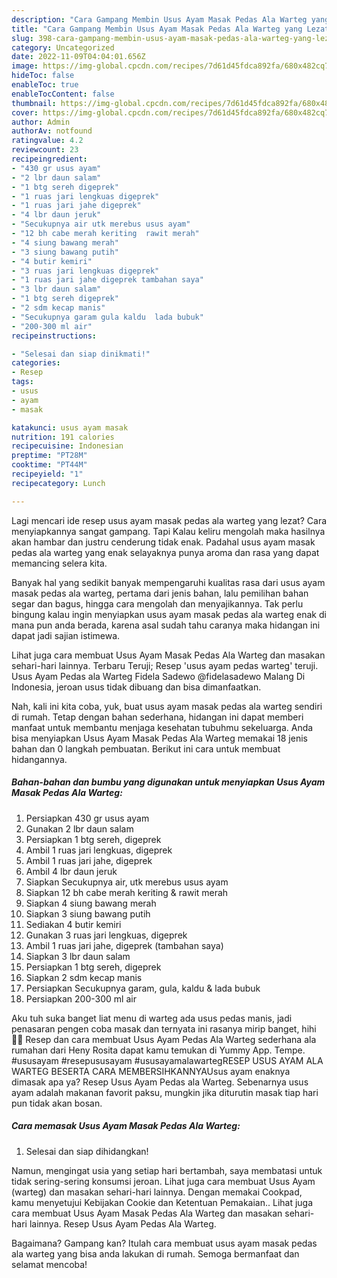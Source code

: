 ```yaml
---
description: "Cara Gampang Membin Usus Ayam Masak Pedas Ala Warteg yang Lezat"
title: "Cara Gampang Membin Usus Ayam Masak Pedas Ala Warteg yang Lezat"
slug: 398-cara-gampang-membin-usus-ayam-masak-pedas-ala-warteg-yang-lezat
category: Uncategorized
date: 2022-11-09T04:04:01.656Z
image: https://img-global.cpcdn.com/recipes/7d61d45fdca892fa/680x482cq70/usus-ayam-masak-pedas-ala-warteg-foto-resep-utama.jpg
hideToc: false
enableToc: true
enableTocContent: false
thumbnail: https://img-global.cpcdn.com/recipes/7d61d45fdca892fa/680x482cq70/usus-ayam-masak-pedas-ala-warteg-foto-resep-utama.jpg
cover: https://img-global.cpcdn.com/recipes/7d61d45fdca892fa/680x482cq70/usus-ayam-masak-pedas-ala-warteg-foto-resep-utama.jpg
author: Admin
authorAv: notfound
ratingvalue: 4.2
reviewcount: 23
recipeingredient:
- "430 gr usus ayam"
- "2 lbr daun salam"
- "1 btg sereh digeprek"
- "1 ruas jari lengkuas digeprek"
- "1 ruas jari jahe digeprek"
- "4 lbr daun jeruk"
- "Secukupnya air utk merebus usus ayam"
- "12 bh cabe merah keriting  rawit merah"
- "4 siung bawang merah"
- "3 siung bawang putih"
- "4 butir kemiri"
- "3 ruas jari lengkuas digeprek"
- "1 ruas jari jahe digeprek tambahan saya"
- "3 lbr daun salam"
- "1 btg sereh digeprek"
- "2 sdm kecap manis"
- "Secukupnya garam gula kaldu  lada bubuk"
- "200-300 ml air"
recipeinstructions:

- "Selesai dan siap dinikmati!"
categories:
- Resep
tags:
- usus
- ayam
- masak

katakunci: usus ayam masak 
nutrition: 191 calories
recipecuisine: Indonesian
preptime: "PT28M"
cooktime: "PT44M"
recipeyield: "1"
recipecategory: Lunch

---
```



Lagi mencari ide resep usus ayam masak pedas ala warteg yang lezat? Cara menyiapkannya sangat gampang. Tapi Kalau keliru mengolah maka hasilnya akan hambar dan justru cenderung tidak enak. Padahal usus ayam masak pedas ala warteg yang enak selayaknya punya aroma dan rasa yang dapat memancing selera kita.


Banyak hal yang sedikit banyak mempengaruhi kualitas rasa dari usus ayam masak pedas ala warteg, pertama dari jenis bahan, lalu pemilihan bahan segar dan bagus, hingga cara mengolah dan menyajikannya. Tak perlu bingung kalau ingin menyiapkan usus ayam masak pedas ala warteg enak di mana pun anda berada, karena asal sudah tahu caranya maka hidangan ini dapat jadi sajian istimewa.

Lihat juga cara membuat Usus Ayam Masak Pedas Ala Warteg dan masakan sehari-hari lainnya. Terbaru Teruji; Resep &#39;usus ayam pedas warteg&#39; teruji. Usus Ayam Pedas ala Warteg Fidela Sadewo @fidelasadewo Malang Di Indonesia, jeroan usus tidak dibuang dan bisa dimanfaatkan.


Nah, kali ini kita coba, yuk, buat usus ayam masak pedas ala warteg sendiri di rumah. Tetap dengan bahan sederhana, hidangan ini dapat memberi manfaat untuk membantu menjaga kesehatan tubuhmu sekeluarga. Anda bisa menyiapkan Usus Ayam Masak Pedas Ala Warteg memakai 18 jenis bahan dan 0 langkah pembuatan. Berikut ini cara untuk membuat hidangannya.

<!--inarticleads1-->

##### Bahan-bahan dan bumbu yang digunakan untuk menyiapkan Usus Ayam Masak Pedas Ala Warteg:

1. Persiapkan 430 gr usus ayam
1. Gunakan 2 lbr daun salam
1. Persiapkan 1 btg sereh, digeprek
1. Ambil 1 ruas jari lengkuas, digeprek
1. Ambil 1 ruas jari jahe, digeprek
1. Ambil 4 lbr daun jeruk
1. Siapkan Secukupnya air, utk merebus usus ayam
1. Siapkan 12 bh cabe merah keriting &amp; rawit merah
1. Siapkan 4 siung bawang merah
1. Siapkan 3 siung bawang putih
1. Sediakan 4 butir kemiri
1. Gunakan 3 ruas jari lengkuas, digeprek
1. Ambil 1 ruas jari jahe, digeprek (tambahan saya)
1. Siapkan 3 lbr daun salam
1. Persiapkan 1 btg sereh, digeprek
1. Siapkan 2 sdm kecap manis
1. Persiapkan Secukupnya garam, gula, kaldu &amp; lada bubuk
1. Persiapkan 200-300 ml air


Aku tuh suka banget liat menu di warteg ada usus pedas manis, jadi penasaran pengen coba masak dan ternyata ini rasanya mirip banget, hihi 🫶🏽 Resep dan cara membuat Usus Ayam Pedas Ala Warteg sederhana ala rumahan dari Heny Rosita dapat kamu temukan di Yummy App. Tempe. #ususayam #resepususayam #ususayamalawartegRESEP USUS AYAM ALA WARTEG BESERTA CARA MEMBERSIHKANNYAUsus ayam enaknya dimasak apa ya? Resep Usus Ayam Pedas ala Warteg. Sebenarnya usus ayam adalah makanan favorit paksu, mungkin jika diturutin masak tiap hari pun tidak akan bosan. 

<!--inarticleads2-->

##### Cara memasak Usus Ayam Masak Pedas Ala Warteg:


1. Selesai dan siap dihidangkan!

Namun, mengingat usia yang setiap hari bertambah, saya membatasi untuk tidak sering-sering konsumsi jeroan. Lihat juga cara membuat Usus Ayam (warteg) dan masakan sehari-hari lainnya. Dengan memakai Cookpad, kamu menyetujui Kebijakan Cookie dan Ketentuan Pemakaian.. Lihat juga cara membuat Usus Ayam Masak Pedas Ala Warteg dan masakan sehari-hari lainnya. Resep Usus Ayam Pedas Ala Warteg. 

Bagaimana? Gampang kan? Itulah cara membuat usus ayam masak pedas ala warteg yang bisa anda lakukan di rumah. Semoga bermanfaat dan selamat mencoba!
